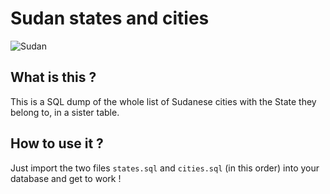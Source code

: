 # Sudan states and cities
![Sudan](https://user-images.githubusercontent.com/24292773/187621598-ab7acf93-7ab9-43c7-8501-678f802e6521.png)

## What is this ?
This is a SQL dump of the whole list of Sudanese cities with the State they belong to, in a sister table.

## How to use it ?
Just import the two files ```states.sql``` and ```cities.sql``` (in this order) into your database and get to work !
